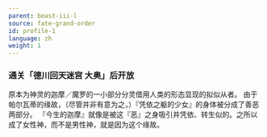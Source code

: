 ```yaml
---
parent: beast-iii-l
source: fate-grand-order
id: profile-1
language: zh
weight: 1
---
```


### 通关「德川回天迷宫 大奥」后开放

原本为神灵的迦摩／魔罗的一小部分分灵借用人类的形态显现的拟似从者。
由于帕尔瓦蒂的缘故，（尽管并非有意为之，）『凭依之躯的少女』的身体被分成了善恶两部分。
『今生的迦摩』就像是被这『恶』之身吸引并凭依、转生似的。之所以成了女性神，而不是男性神，就是因为这个缘故。
